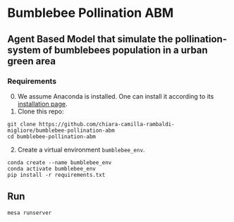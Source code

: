 # Bumblebee Pollination ABM
## Agent Based Model that simulate the pollination-system of bumblebees population in a urban green area

### Requirements
0. We assume Anaconda is installed. One can install it according to its [installation page](https://docs.conda.io/projects/conda/en/latest/user-guide/install/index.html).
1. Clone this repo:
```
git clone https://github.com/chiara-camilla-rambaldi-migliore/bumblebee-pollination-abm
cd bumblebee-pollination-abm
```
2. Create a virtual environment `bumblebee_env`. 
```
conda create --name bumblebee_env
conda activate bumblebee_env
pip install -r requirements.txt
```

## Run
```
mesa runserver
```